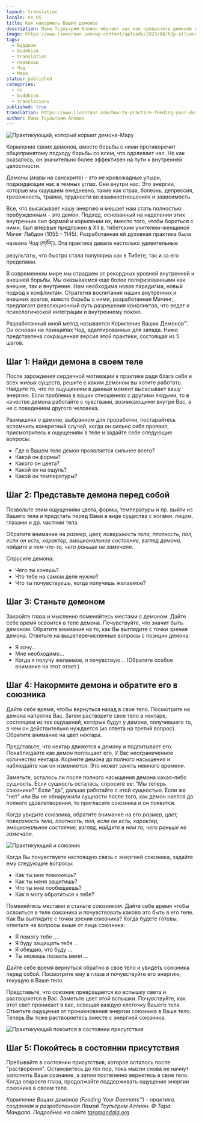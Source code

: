 ```yaml
---
layout: translation
locale: en_US
title: Как накормить Ваших демонов
description: Лама Тсультрим Аллион обучает нас как превратить демонов внутри себя в друзей, основываясь на принципе "Чод" (གཅོད་) тибетского буддизма.
image: https://www.lionsroar.com/wp-content/uploads/2023/08/h2p-allione-1-1.png
tags:
  - Буддизм
  - buddhism
  - translation
  - переводы
  - Чод
  - Мара
status: published
categories:
  - ru
  - buddhism
  - translations
published: true
translation: https://www.lionsroar.com/how-to-practice-feeding-your-demons/
author: Лама Тсультрим Аллион
---
```

![Практикующий, который кормит демона-Мару]({{page.image}})

Кормление своих демонов, вместо борьбы с ними противоречит общепринятому подходу борьбы со всем, что одолевает нас. Но как оказалось, он  значительно более эффективен на пути к внутренней целостности.

Демоны (*мары* на санскрите) - это не кровожадные упыри, поджидающие нас в темных углах. Они внутри нас. Это энергии, которые мы ощущаем ежедневно, такие как страх, болезнь, депрессия, тревожность, травма, трудности во взаимоотношениях и зависимость.

Все, что высасывает нашу энергию и мешает нам стать полностью пробужденным - это демон. Подход, основанный на наделении  этих внутренних сил формой и кормлении их, вместо того, чтобы бороться с ними, был впервые предложен в ХII в.  тибетским учителем-женщиной Мачиг Лабдон (1055 - 1145). Разработанная ей духовная практика была названа *Чод* (གཅོད་). Эта практика давала настолько удивительные результаты, что быстро стала популярна как в Тибете, так и за его пределами.

В современном мире мы страдаем от рекордных уровней внутренней и внешней борьбы. Мы оказываемся еще более поляризованными как внешне, так и внутренне. Нам необходима новая парадигма, новый подход к конфликтам. Стратегия воспитания наших внутренних и внешних врагов, вместо борьбы с ними, разработанная Мачинг, предлагает революционный путь разрешения конфликтов, что ведет к психологической интеграции и внутреннему покою.

Разработанный мной метод называется Кормление Ваших Демонов™. Он основан на принципах Чод, адаптированных для запада. Ниже представлена сокращенная версия этой практики, состоящая из 5 шагов.

## Шаг 1: Найди демона в своем теле

После зарождения сердечной мотивации к практике ради блага себя и всех живых существ, решите с каким демоном вы хотите работать. Найдите то, что по ощущениям в данный момент высасывает вашу энергию. Если проблема в ваших отношениях с другими людьми, то в качестве демона работайте с чувствами, возникающими внутри Вас, а не с поведением другого человека. 

Размышляя о демоне, выбранном для проработки, постарайтесь вспомнить конкретный случай, когда он сильно себя проявил, присмотритесь к ощущениям в теле и задайте себе следующие вопросы:
- Где в Вашем теле демон проявляется сильнее всего?
- Какой он формы?
- Какого он цвета?
- Какой он на ощупь?
- Какой он температуры?

## Шаг 2: Представьте демона перед собой

Позвольте этим ощущениям цвета, формы, температуры и пр. выйти из Вашего тела и предстать перед Вами в виде существа с ногами, лицом, глазами и др. частями тела.

Обратите внимание на *размер, цвет, поверхность тела, плотность, пол, если он есть, характер, эмоциональное состояние, взгляд демона, найдите в нем что-то, чего раньше не замечали*.

Спросите демона:
- Чего ты хочешь?
- Что тебе на самом деле нужно?
- Что ты почувствуешь, когда получишь желаемое?

## Шаг 3: Станьте демоном

Закройте глаза и мысленно поменяйтесь местами с демоном. Дайте себе время освоится в теле демона. Почувствуйте, что значит быть демоном. Обратите внимание на то, как Вы выглядите с точки зрения демона. Ответьте на вышеперечисленные вопросы с позиции демона:
- Я хочу...
- Мне необходимо...
- Когда я получу желаемое, я почувствую... (Обратите особое внимание на этот ответ.)

## Шаг 4: Накормите демона и обратите его в союзника

Дайте себе время, чтобы вернуться назад в свое тело. Посмотрите на демона напротив Вас. Затем растворите свое тело в нектаре, состоящем из тех ощущений, которые будут у демона, получившего то, в чем он действительно нуждается (из ответа на третий вопрос). Обратите внимание на цвет нектара.

Представьте, что нектар движется к демону и подпитывает его. Понаблюдайте как демон поглощает его. У Вас неограниченное количество нектара. Кормите демона до полного насыщения и наблюдайте как он изменяется. Это может занять немного времени.

Заметьте, осталось ли после полного насыщения демона какая-либо сущность. Если сущность осталась, спросите ее: "Мы теперь союзники?" Если "да", дальше работайте с этой сущностью. Если же "нет" или Вы не обнаружили сущности после того, как демон наелся до полного удовлетворения, то пригласите союзника и он появится.

Когда увидите союзника, обратите внимание на его  *размер, цвет, поверхность тела, плотность, пол, если он есть, характер, эмоциональное состояние, взгляд, найдите в нем то, чего раньше не замечали.*

![Практикующий и союзник](https://www.lionsroar.com/wp-content/uploads/2017/01/h2p-allione-3.png)

Когда Вы почувствуете настоящую связь с энергией союзника, задайте ему следующие вопросы: 
- Как ты  мне поможешь?
- Как ты меня защитишь?
- Что ты мне пообещаешь?
- Как я могу обратиться к тебе?

Поменяйтесь местами и станьте союзником. Дайте себе время чтобы освоиться в теле союзника и почувствовать каково это быть в его теле. Как Вы выглядите с точки зрения союзника? Когда будете готовы, ответьте на вопросы выше от лица союзника:
- Я помогу тебе ...
- Я буду защищать тебя ...
- Я обещаю, что буду ...
- Ты можешь позвать меня ...

Дайте себе время вернуться обратно в свое тело и увидеть союзника перед собой. Посмотрите ему в глаза и почувствуйте его энергию, текущую в Ваше тело. 

Представьте, что союзник превращается во вспышку света и растворяется в Вас. Заметьте цвет этой вспышки. Почувствуйте, как этот свет  проникает в вас, освещая каждую клеточку Вашего тела. Отметьте ощущения от проникновения энергии союзника в Ваше тело. Теперь Вы тоже растворяетесь вместе с энергией союзника.

![Практикующий покоится в состоянии присутствия](https://www.lionsroar.com/wp-content/uploads/2017/01/h2p-allione-4.png)

## Шаг 5: Покойтесь в состоянии присутствия

Пребывайте в состоянии присутствия, которое  осталось после "растворения". Остановитесь до тех пор, пока мысли снова не начнут заполнять Ваше сознание, а затем постепенно вернитесь в свое тело. Когда откроете глаза, продолжайте поддерживать ощущение энергии союзника в своем теле.

_Кормление Ваших демонов (Feeding Your Daemons™) - практика, созданная и разработанная Ламой Тсультрим Аллион. © Тара Мандала.  Подробнее на сайте [taramandala.org](http://www.taramandala.org/)_
